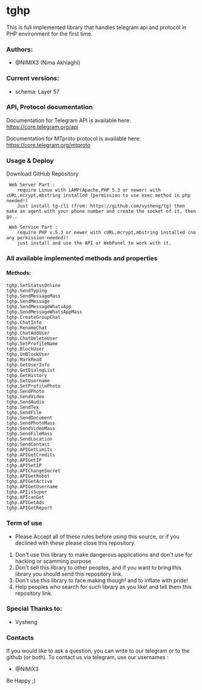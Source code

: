 # tghp

This is full implemented library that handles telegram api and protocol in PHP environment for the first time.


### Authors:

- @NIMIX3 (Nima Akhlaghi)



### Current versions:

- schema: Layer 57



### API, Protocol documentation

Documentation for Telegram API is available here: https://core.telegram.org/api

Documentation for MTproto protocol is available here: https://core.telegram.org/mtproto



### Usage & Deploy

Download GitHub Repository

     Web Server Part : 
        require Linux with LAMP(Apache,PHP 5.3 or newer) with cURL,mcrypt,mbstring installed (permission to use exec method in php needed!)
        Just install tg-cli (from: https://github.com/vysheng/tg) then make an agent with your phone number and create the socket of it, then go..
     
     Web Service Part :
        require PHP v.5.3 or newer with cURL,mcrypt,mbstring installed (no any permission needed)!
        just install and use the API or WebPanel to work with it.



### All available implemented methods and properties
	
#### Methods:

	tghp.SetStatusOnline
	tghp.SendTyping
	tghp.SendMessageMass
	tghp.SendMessage
	tghp.SendMessageWhatsApp
	tghp.SendMessageWhatsAppMass
	tghp.CreateGroupChat
	tghp.ChatInfo
	tghp.RenameChat
	tghp.ChatAddUser
	tghp.ChatDeleteUser
	tghp.SetProfileName
	tghp.BlockUser
	tghp.UnBlockUser
	tghp.MarkRead
	tghp.GetUserInfo
	tghp.GetDialogList
	tghp.GetHistory
	tghp.SetUsername
	tghp.SetProfilePhoto
	tghp.SendPhoto
	tghp.SendVideo
	tghp.SendAudio
	tghp.SendTex
	tghp.SendFile
	tghp.SendDocument
	tghp.SendPhotoMass
	tghp.SendVideoMass
	tghp.SendFileMass
	tghp.SendLocation
	tghp.SendContact
	tghp.APIGetLimits
	tghp.APIGetCredits
	tghp.APIGetIP
	tghp.APISetIP
	tghp.APIChangeSecret
	tghp.APIGetRobot
	tghp.APIGetActive
	tghp.APIGetUsername
	tghp.APIisSuper
	tghp.APIcanGet
	tghp.APIGetAds
	tghp.APIGetReport


### Term of use
- Please Accept all of these rules before using this source, or if you declined with these please close this repository.

1. Don't use this library to make dangerous applications and don't use for hacking or scamming purpose
2. Don't sell this library to other peoples, and if you want to bring this library you should send this repository link.
3. Don't use this library to face making though! and to inflate with pride!
4. Help peoples who search for such library as you like! and tell them this repository link.



### Special Thanks to:

- Vysheng



### Contacts 

If you would like to ask a question, you can write to our telegram or to the github (or both). To contact us via telegram, use our usernames :  
- @NiMiX3


Be Happy  ;) 

